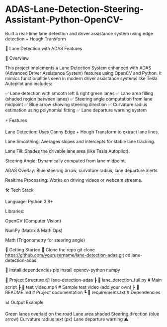 # ADAS-Lane-Detection-Steering-Assistant-Python-OpenCV-
Built a real-time lane detection and driver assistance system using edge detection + Hough Transform

🚗 Lane Detection with ADAS Features

📌 Overview

This project implements a Lane Detection System enhanced with ADAS (Advanced Driver Assistance System) features using OpenCV and Python.
It mimics functionalities seen in modern driver assistance systems like Tesla Autopilot and includes:

✅ Lane detection with smooth left & right green lanes
✅ Lane area filling (shaded region between lanes)
✅ Steering angle computation from lane midpoint
✅ Blue arrow showing steering direction
✅ Curvature radius estimation using polynomial fitting
✅ Lane departure warning system


⚡ Features

Lane Detection: Uses Canny Edge + Hough Transform to extract lane lines.

Lane Smoothing: Averages slopes and intercepts for stable lane tracking.

Lane Fill: Shades the drivable lane area (like Tesla Autopilot).

Steering Angle: Dynamically computed from lane midpoint.

ADAS Overlay: Blue steering arrow, curvature radius, lane departure alerts.

Realtime Processing: Works on driving videos or webcam streams.

🛠️ Tech Stack

Language: Python 3.8+

Libraries:

OpenCV (Computer Vision)

NumPy (Matrix & Math Ops)

Math (Trigonometry for steering angle)


🚀 Getting Started
🔹 Clone the repo
git clone https://github.com/yourusername/lane-detection-adas.git
cd lane-detection-adas

🔹 Install dependencies
pip install opencv-python numpy

📂 Project Structure
📦 lane-detection-adas
 ┣ 📜 lane_detection_full.py   # Main script
 ┣ 📜 test_video.mp4           # Sample test video (add your own)
 ┣ 📜 README.md                # Project documentation
 ┗ 📜 requirements.txt         # Dependencies

 📊 Output Example

Green lanes overlaid on the road
Lane area shaded
Steering direction (blue arrow)
Curvature radius text (px)
Lane departure warning ⚠
